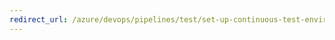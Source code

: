 ```yaml
---
redirect_url: /azure/devops/pipelines/test/set-up-continuous-test-environments-builds#use-build
---
```

